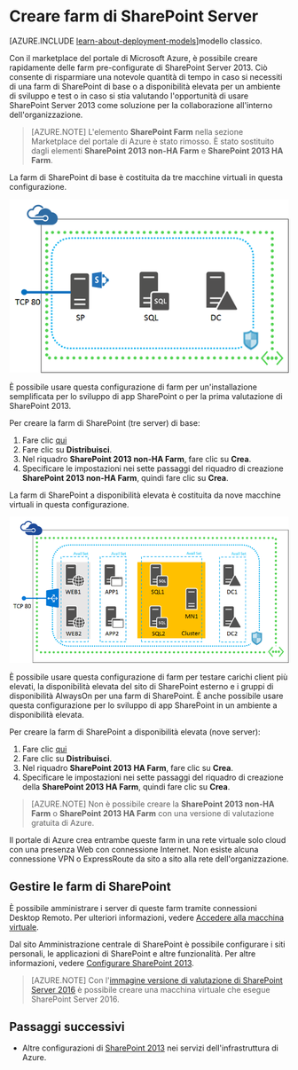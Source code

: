 <properties
	pageTitle="Creare farm di SharePoint Server | Microsoft Azure"
	description="È possibile creare rapidamente una nuova farm base o a disponibilità elevata di SharePoint Server 2013 con il marketplace nel portale di Azure."
	services="virtual-machines-windows"
	documentationCenter=""
	authors="JoeDavies-MSFT"
	manager="timlt"
	editor=""
	tags="azure-resource-manager"/>

<tags
	ms.service="virtual-machines-windows"
	ms.workload="infrastructure-services"
	ms.tgt_pltfrm="Windows"
	ms.devlang="na"
	ms.topic="article"
	ms.date="05/04/2016"
	ms.author="josephd"/>

# Creare farm di SharePoint Server

[AZURE.INCLUDE [learn-about-deployment-models](../../includes/learn-about-deployment-models-rm-include.md)]modello classico.

Con il marketplace del portale di Microsoft Azure, è possibile creare rapidamente delle farm pre-configurate di SharePoint Server 2013. Ciò consente di risparmiare una notevole quantità di tempo in caso si necessiti di una farm di SharePoint di base o a disponibilità elevata per un ambiente di sviluppo e test o in caso si stia valutando l'opportunità di usare SharePoint Server 2013 come soluzione per la collaborazione all'interno dell'organizzazione.

> [AZURE.NOTE] L'elemento **SharePoint Farm** nella sezione Marketplace del portale di Azure è stato rimosso. È stato sostituito dagli elementi **SharePoint 2013 non-HA Farm** e **SharePoint 2013 HA Farm**.

La farm di SharePoint di base è costituita da tre macchine virtuali in questa configurazione.

![sharepointfarm](./media/virtual-machines-windows-sharepoint-farm/Non-HAFarm.png)

È possibile usare questa configurazione di farm per un'installazione semplificata per lo sviluppo di app SharePoint o per la prima valutazione di SharePoint 2013.

Per creare la farm di SharePoint (tre server) di base:

1. Fare clic [qui](https://azure.microsoft.com/marketplace/partners/sharepoint2013/sharepoint2013farmsharepoint2013-nonha/)
2. Fare clic su **Distribuisci**.
3. Nel riquadro **SharePoint 2013 non-HA Farm**, fare clic su **Crea**.
4. Specificare le impostazioni nei sette passaggi del riquadro di creazione **SharePoint 2013 non-HA Farm**, quindi fare clic su **Crea**.

La farm di SharePoint a disponibilità elevata è costituita da nove macchine virtuali in questa configurazione.

![sharepointfarm](./media/virtual-machines-windows-sharepoint-farm/HAFarm.png)

È possibile usare questa configurazione di farm per testare carichi client più elevati, la disponibilità elevata del sito di SharePoint esterno e i gruppi di disponibilità AlwaysOn per una farm di SharePoint. È anche possibile usare questa configurazione per lo sviluppo di app SharePoint in un ambiente a disponibilità elevata.

Per creare la farm di SharePoint a disponibilità elevata (nove server):

1. Fare clic [qui](https://azure.microsoft.com/marketplace/partners/sharepoint2013/sharepoint2013farmsharepoint2013-ha/)
2. Fare clic su **Distribuisci**.
3. Nel riquadro **SharePoint 2013 HA Farm**, fare clic su **Crea**.
4. Specificare le impostazioni nei sette passaggi del riquadro di creazione della **SharePoint 2013 HA Farm**, quindi fare clic su **Crea**.

> [AZURE.NOTE] Non è possibile creare la **SharePoint 2013 non-HA Farm** o **SharePoint 2013 HA Farm** con una versione di valutazione gratuita di Azure.

Il portale di Azure crea entrambe queste farm in una rete virtuale solo cloud con una presenza Web con connessione Internet. Non esiste alcuna connessione VPN o ExpressRoute da sito a sito alla rete dell'organizzazione.

## Gestire le farm di SharePoint

È possibile amministrare i server di queste farm tramite connessioni Desktop Remoto. Per ulteriori informazioni, vedere [Accedere alla macchina virtuale](virtual-machines-windows-hero-tutorial.md#log-on-to-the-virtual-machine).

Dal sito Amministrazione centrale di SharePoint è possibile configurare i siti personali, le applicazioni di SharePoint e altre funzionalità. Per altre informazioni, vedere [Configurare SharePoint 2013](http://technet.microsoft.com/library/ee836142.aspx).

> [AZURE.NOTE] Con l'[immagine versione di valutazione di SharePoint Server 2016](https://azure.microsoft.com/blog/test-sharepoint-server-2016/) è possibile creare una macchina virtuale che esegue SharePoint Server 2016.

## Passaggi successivi

- Altre configurazioni di [SharePoint 2013](https://technet.microsoft.com/library/dn635309.aspx) nei servizi dell'infrastruttura di Azure.

<!---HONumber=AcomDC_0511_2016-->